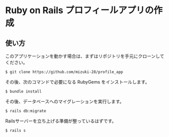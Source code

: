 # Ruby on Rails プロフィールアプリの作成
## 使い方
このアプリケーションを動かす場合は、まずはリポジトリを手元にクローンしてください。
```
$ git clone https://github.com/mizuki-28/profile_app
```
その後、次のコマンドで必要になる RubyGems をインストールします。
```
$ bundle install
```
その後、データベースへのマイグレーションを実行します。
```
$ rails db:migrate
```
Railsサーバーを立ち上げる準備が整っているはずです。
```
$ rails s
```
